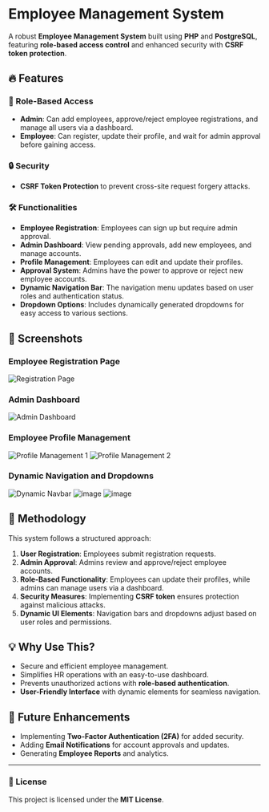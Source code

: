 # Employee Management System

A robust **Employee Management System** built using **PHP** and **PostgreSQL**, featuring **role-based access control** and enhanced security with **CSRF token protection**.

## 🔥 Features

### 👥 Role-Based Access
- **Admin**: Can add employees, approve/reject employee registrations, and manage all users via a dashboard.
- **Employee**: Can register, update their profile, and wait for admin approval before gaining access.

### 🔒 Security
- **CSRF Token Protection** to prevent cross-site request forgery attacks.

### 🛠 Functionalities
- **Employee Registration**: Employees can sign up but require admin approval.
- **Admin Dashboard**: View pending approvals, add new employees, and manage accounts.
- **Profile Management**: Employees can edit and update their profiles.
- **Approval System**: Admins have the power to approve or reject new employee accounts.
- **Dynamic Navigation Bar**: The navigation menu updates based on user roles and authentication status.
- **Dropdown Options**: Includes dynamically generated dropdowns for easy access to various sections.

## 📸 Screenshots

### Employee Registration Page
![Registration Page](https://github.com/user-attachments/assets/7fc47cc1-a051-4922-98b9-a67f7e099d77)

### Admin Dashboard
![Admin Dashboard](https://github.com/user-attachments/assets/ceafecaf-a5ab-4606-afec-bc4242c36f62)

### Employee Profile Management
![Profile Management 1](https://github.com/user-attachments/assets/67d617d5-506d-4725-a0ac-9288247fb648)
![Profile Management 2](https://github.com/user-attachments/assets/3ffae1bc-df2d-4b8b-9ed3-278d5e934b0d)

### Dynamic Navigation and Dropdowns
![Dynamic Navbar](https://github.com/user-attachments/assets/7c22743b-b4be-45fd-b9bd-5d7330a9f682)
![image](https://github.com/user-attachments/assets/63ed788d-9d72-4142-b5be-1ebd4a8f18b6)
![image](https://github.com/user-attachments/assets/1e69b932-bbf0-4e9f-899b-a9951476b79f)


## 📖 Methodology
This system follows a structured approach:
1. **User Registration**: Employees submit registration requests.
2. **Admin Approval**: Admins review and approve/reject employee accounts.
3. **Role-Based Functionality**: Employees can update their profiles, while admins can manage users via a dashboard.
4. **Security Measures**: Implementing **CSRF token** ensures protection against malicious attacks.
5. **Dynamic UI Elements**: Navigation bars and dropdowns adjust based on user roles and permissions.

## 💡 Why Use This?
- Secure and efficient employee management.
- Simplifies HR operations with an easy-to-use dashboard.
- Prevents unauthorized actions with **role-based authentication**.
- **User-Friendly Interface** with dynamic elements for seamless navigation.

## 🚀 Future Enhancements
- Implementing **Two-Factor Authentication (2FA)** for added security.
- Adding **Email Notifications** for account approvals and updates.
- Generating **Employee Reports** and analytics.

---

### 📜 License
This project is licensed under the **MIT License**.